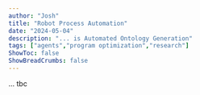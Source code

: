 ```yaml
---
author: "Josh"
title: "Robot Process Automation"
date: "2024-05-04"
description: "... is Automated Ontology Generation"
tags: ["agents","program optimization","research"]
ShowToc: false
ShowBreadCrumbs: false
---
```


... tbc